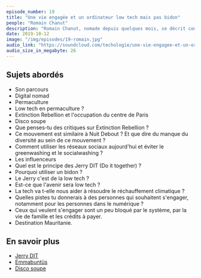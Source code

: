 ```yaml
---
episode_number: 19
title: "Une vie engagée et un ordinateur low tech mais pas bidon"
people: "Romain Chanut"
description: "Romain Chanut, nomade depuis quelques mois, se décrit comme facilitateur et DJ. Il est aussi le cofondateur de Jerry Do it together, un ordinateur dans un bidon fait à base d'éléments récupérés. On y parle de low tech, un peu de politique mais aussi d'Extinction Rebellion."
date: 2019-10-12
image: "/img/episodes/19-romain.jpg"
audio_link: "https://soundcloud.com/techologie/une-vie-engagee-et-un-ordinateur-de-recup-dans-un-bidon-avec-romain-chanut"
audio_size_in_megabyte: 26
---
```


## Sujets abordés

* Son parcours
* Digital nomad
* Permaculture
* Low tech en permaculture ?
* Extinction Rebellion et l'occupation du centre de Paris
* Disco soupe
* Que penses-tu des critiques sur Extinction Rebellion ?
* Ce mouvement est similaire à Nuit Debout ? Et que dire du manque du diversité au sein de ce mouvement ?
* Comment utiliser les réseaux sociaux aujourd'hui et éviter le greenwashing et le socialwashing ?
* Les influenceurs
* Quel est le principe des Jerry DIT (Do it together) ?
* Pourquoi utiliser un bidon ?
* Le Jerry c'est de la low tech ?
* Est-ce que l'avenir sera low tech ?
* La tech va t-elle nous aider à résoudre le réchauffement climatique ?
* Quelles pistes tu donnerais à des personnes qui souhaitent s'engager, notamment pour les personnes dans le numérique ?
* Ceux qui veulent s'engager sont un peu bloqué par le système, par la vie de famille et les crédits à payer.
* Destination Mauritanie.

## En savoir plus

* [Jerry DIT](https://youandjerrycan.org/)
* [Emmabuntüs](https://fr.wikipedia.org/wiki/Emmabunt%C3%BCs)
* [Disco soupe](http://discosoupe.org/)

